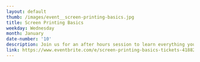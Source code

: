 ```yaml
---
layout: default
thumb: /images/event__screen-printing-basics.jpg
title: Screen Printing Basics
weekday: Wednesday
month: January
date-number: '10'
description: Join us for an after hours session to learn everything you need to know about screen printing in the Make Lab. We will be coating screens with emulsion, printing artwork onto transparencies, burning the image into the screen, washing out the stencil, mixing ink, prepping our work station, registering the paper, and finally pulling prints. The artwork always varies, so you’ll leave with a one-of-a-kind screen printed poster that you made yourself!
link: https://www.eventbrite.com/e/screen-printing-basics-tickets-41882948025
---
```

